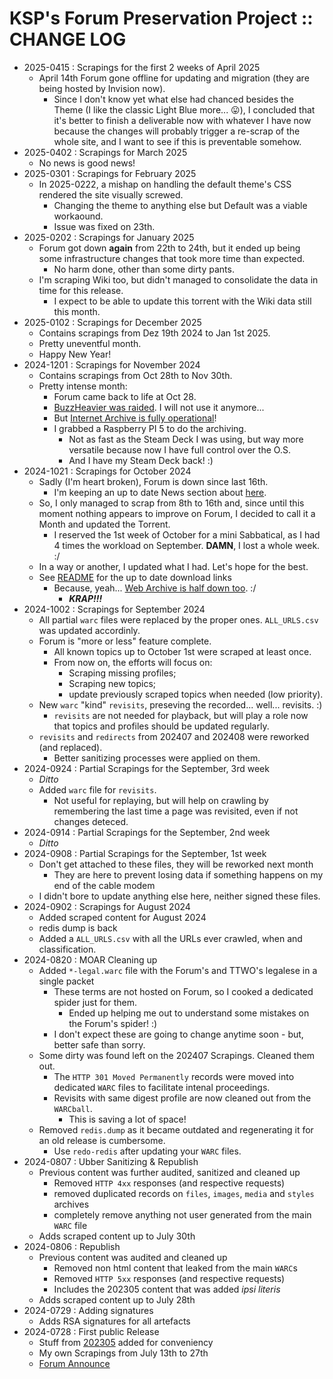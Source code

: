 # KSP's Forum Preservation Project :: CHANGE LOG

* 2025-0415 : Scrapings for the first 2 weeks of April 2025
	+ April 14th Forum gone offline for updating and migration (they are being hosted by Invision now).
		- Since I don't know yet what else had chanced besides the Theme (I like the classic Light Blue more... 😛), I concluded that it's better to finish a deliverable now with whatever I have now because the changes will probably trigger a re-scrap of the whole site, and I want to see if this is preventable somehow.
* 2025-0402 : Scrapings for March 2025
	+ No news is good news!
* 2025-0301 : Scrapings for February 2025
	+ In 2025-0222, a mishap on handling the default theme's CSS rendered the site visually screwed.
		- Changing the theme to anything else but Default was a viable workaound.
		- Issue was fixed on 23th.
* 2025-0202 : Scrapings for January 2025
	+ Forum got down **again** from 22th to 24th, but it ended up being some infrastructure changes that took more time than expected.
		- No harm done, other than some dirty pants.
	+ I'm scraping Wiki too, but didn't managed to consolidate the data in time for this release.
		- I expect to be able to update this torrent with the Wiki data still this month.
* 2025-0102 : Scrapings for December 2025
	+ Contains scrapings from Dez 19th 2024 to Jan 1st 2025.
	+ Pretty uneventful month.
	+ Happy New Year!
* 2024-1201 : Scrapings for November 2024
	+ Contains scrapings from Oct 28th to Nov 30th.
	+ Pretty intense month:
		- Forum came back to life at Oct 28.
		- [BuzzHeavier was raided](http://ksp.lisias.net/blogs/news/2024-1015_Forum-is-down/2024/11/24_Archive-is-back). I will not use it anymore...
		- But [Internet Archive is fully operational](http://ksp.lisias.net/blogs/news/2024-1015_Forum-is-down/2024/11/24_Archive-is-back)!
		- I grabbed a Raspberry PI 5 to do the archiving.
			- Not as fast as the Steam Deck I was using, but way more versatile because now I have full control over the O.S.
			- And I have my Steam Deck back! :) 
* 2024-1021 : Scrapings for October 2024
	+ Sadly (I'm heart broken), Forum is down since last 16th.
		- I'm keeping an up to date News section about [here](https://ksp.lisias.net/blogs/news/2024-1015_Forum-is-down/).
	+ So, I only managed to scrap from 8th to 16th and, since until this moment nothing appears to improve on Forum, I decided to call it a Month and updated the Torrent.
		- I reserved the 1st week of October for a mini Sabbatical, as I had 4 times the workload on September. **DAMN**, I lost a whole week. :/
	+ In a way or another, I updated what I had. Let's hope for the best.
	+ See [README](./README.md) for the up to date download links
		- Because, yeah... [Web Archive is half down too](https://www.theverge.com/2024/10/14/24269741/internet-archive-online-read-only-data-breach-outage). :/
			- ***KRAP!!!***
* 2024-1002 : Scrapings for September 2024
	+ All partial `warc` files were replaced by the proper ones.
		`ALL_URLS.csv` was updated accordinly.
	+ Forum is "more or less" feature complete.
		- All known topics up to October 1st were scraped at least once.
		- From now on, the efforts will focus on:
			- Scraping missing profiles;
			- Scraping new topics;
			- update previously scraped topics when needed (low priority).
	+ New `warc` "kind" `revisits`, preseving the recorded... well... revisits. :)
		- `revisits` are not needed for playback, but will play a role now that topics and profiles should be updated regularly.
	+ `revisits` and `redirects` from 202407 and 202408 were reworked (and replaced).
		- Better sanitizing processes were applied on them.
* 2024-0924 : Partial Scrapings for the September, 3rd week
	+ *Ditto*
	+ Added `warc` file for `revisits`.
		- Not useful for replaying, but will help on crawling by remembering the last time a page was revisited, even if not changes deteced.
* 2024-0914 : Partial Scrapings for the September, 2nd week
	+ *Ditto*
* 2024-0908 : Partial Scrapings for the September, 1st week
	+ Don't get attached to these files, they will be reworked next month
		+ They are here to prevent losing data if something happens on my end of the cable modem
	+ I didn't bore to update anything else here, neither signed these files.
* 2024-0902 : Scrapings for August 2024
	+ Added scraped content for August 2024
	+ redis dump is back
	+ Added a `ALL_URLS.csv` with all the URLs ever crawled, when and classification.
* 2024-0820 : MOAR Cleaning up
	+ Added `*-legal.warc` file with the Forum's and TTWO's legalese in a single packet
		- These terms are not hosted on Forum, so I cooked a dedicated spider just for them.
			- Ended up helping me out to understand some mistakes on the Forum's spider! :)
		- I don't expect these are going to change anytime soon - but, better safe than sorry.
	+ Some dirty was found left on the 202407 Scrapings. Cleaned them out.
		- The `HTTP 301 Moved Permanently` records were moved into dedicated `WARC` files to facilitate intenal proceedings.
		- Revisits with same digest profile are now cleaned out from the `WARCball`.
			- This is saving a lot of space!
	+ Removed `redis.dump` as it became outdated and regenerating it for an old release is cumbersome.
		- Use `redo-redis` after updating your `WARC` files.
* 2024-0807 : Ubber Sanitizing & Republish
	+ Previous content was further audited, sanitized and cleaned up
		- Removed `HTTP 4xx` responses (and respective requests)
		- removed duplicated records on `files`, `images`, `media` and `styles` archives
		- completely remove anything not user generated from the main `WARC` file
	+ Adds scraped content up to July 30th
* 2024-0806 : Republish
	+ Previous content was audited and cleaned up
		- Removed non html content that leaked from the main `WARC`s
		- Removed `HTTP 5xx` responses (and respective requests)
		- Includes the 202305 content that was added *ipsi literis*
	+ Adds scraped content up to July 28th
* 2024-0729 : Adding signatures
	+ Adds RSA signatures for all artefacts
* 2024-0728 : First public Release
	+ Stuff from [202305](https://archive.org/details/forum.kerbalspaceprogram.com_202305) added for conveniency
	+ My own Scrapings from July 13th to 27th
	+ [Forum Announce](https://forum.kerbalspaceprogram.com/topic/225368-ksp-forums-archival-options/?do=findComment&comment=4411089)
